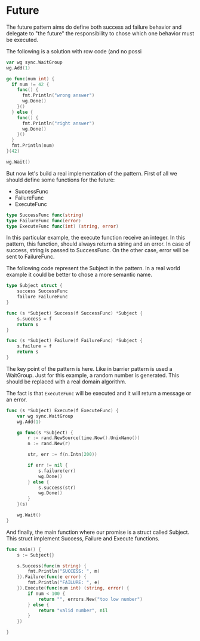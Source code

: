 # Future

The future pattern aims do define both success ad failure behavior and delegate
to  "the future" the responsibility to chose which one behavior must be
executed.

The following is a solution with row code (and no possi

```go
var wg sync.WaitGroup
wg.Add(1)

go func(num int) {
  if num != 42 {
    func() {
      fmt.Println("wrong answer")
      wg.Done()
    }()
  } else {
    func() {
      fmt.Println("right answer")
      wg.Done()
    }()
  }
  fmt.Println(num)
}(42)

wg.Wait()
```

But now let's build a real implementation of the pattern. First of all we
should define some functions for the future:

 - SuccessFunc
 - FailureFunc
 - ExecuteFunc

```go
type SuccessFunc func(string)
type FailureFunc func(error)
type ExecuteFunc func(int) (string, error)
```

In this particular example, the execute function receive an integer. In this
pattern, this function, should always return a string and an error. In case of
success, string is passed to SuccessFunc. On the other case, error will be sent
to FailureFunc.

The following code represent the Subject in the pattern. In a real world
example it could be better to chose a more semantic name.

```go
type Subject struct {
	success SuccessFunc
	failure FailureFunc
}

func (s *Subject) Success(f SuccessFunc) *Subject {
	s.success = f
	return s
}

func (s *Subject) Failure(f FailureFunc) *Subject {
	s.failure = f
	return s
}
```

The key point of the pattern is here. Like in barrier pattern is used a
WaitGroup. Just for this example, a random number is generated. This should be
replaced with a real domain algorithm.

The fact is that `ExecuteFunc` will be executed and it will return a message or
an error.

```go
func (s *Subject) Execute(f ExecuteFunc) {
	var wg sync.WaitGroup
	wg.Add(1)

	go func(s *Subject) {
		r := rand.NewSource(time.Now().UnixNano())
		n := rand.New(r)

		str, err := f(n.Intn(200))

		if err != nil {
			s.failure(err)
			wg.Done()
		} else {
			s.success(str)
			wg.Done()
		}
	}(s)

	wg.Wait()
}
```

And finally, the main function where our promise is a struct called Subject.
This struct implement Success, Failure and Execute functions.

```go
func main() {
	s := Subject{}

	s.Success(func(m string) {
		fmt.Println("SUCCESS: ", m)
	}).Failure(func(e error) {
		fmt.Println("FAILURE: ", e)
	}).Execute(func(num int) (string, error) {
		if num < 100 {
			return "", errors.New("too low number")
		} else {
			return "valid number", nil
		}
	})

}
```
